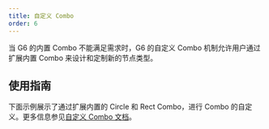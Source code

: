 ```yaml
---
title: 自定义 Combo
order: 6
---
```


当 G6 的内置 Combo 不能满足需求时，G6 的自定义 Combo 机制允许用户通过扩展内置 Combo 来设计和定制新的节点类型。

## 使用指南

下面示例展示了通过扩展内置的 Circle 和 Rect Combo，进行 Combo 的自定义。更多信息参见[自定义 Combo 文档](/zh/docs/manual/middle/elements/combos/custom-combo)。
